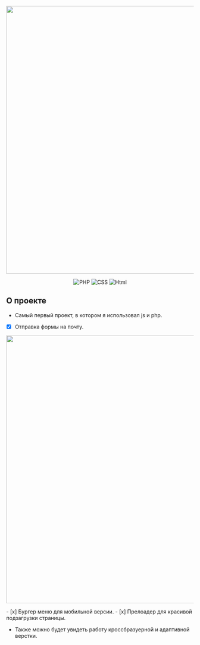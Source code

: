 <p align="center">
  <img src="https://i.ibb.co/xJgbGtD/header.jpg" alt="" width="720">
 </p>

<p align="center">
  <img src="https://img.shields.io/badge/-PHP-plum" alt="PHP">
    <img src="https://img.shields.io/badge/-CSS-blueviolet" alt="CSS">
    <img src="https://img.shields.io/badge/-Html-orange" alt="Html">
</p>

## О проекте
  
-  Самый первый проект, в котором я использовал js и php. 
- [x] Отправка формы на почту.
<p align="center">
  <img src="https://i.ibb.co/M5sCwYM/Pb-TDV-8-G70g.jpg" alt="" width="720">
 </p>
- [x] Бургер меню для мобильной версии.
- [x] Прелоадер для красивой подзагрузки страницы.


-  Также можно будет увидеть работу кроссбразуерной и адаптивной верстки.
